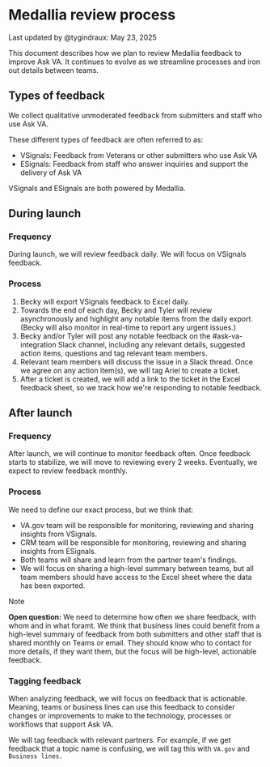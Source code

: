# Medallia review process

Last updated by @tygindraux: May 23, 2025

This document describes how we plan to review Medallia feedback to improve Ask VA. It continues to evolve as we streamline processes and iron out details between teams.

## Types of feedback

We collect qualitative unmoderated feedback from submitters and staff who use Ask VA.

These different types of feedback are often referred to as:

- VSignals: Feedback from Veterans or other submitters who use Ask VA
- ESignals: Feedback from staff who answer inquiries and support the delivery of Ask VA

VSignals and ESignals are both powered by Medallia.

## During launch

### Frequency

During launch, we will review feedback daily. We will focus on VSignals feedback.

### Process

1. Becky will export VSignals feedback to Excel daily.
2. Towards the  end of each day, Becky and Tyler will review asynchronously and highlight any notable items from the daily export. (Becky will also monitor in real-time to report any urgent issues.)
3. Becky and/or Tyler will post any notable feedback on the #ask-va-integration Slack channel, including any relevant details, suggested action items, questions and tag relevant team members.
4. Relevant team members will discuss the issue in a Slack thread. Once we agree on any action item(s), we will tag Ariel to create a ticket.
5. After a ticket is created, we will add a link to the ticket in the Excel feedback sheet, so we track how we're responding to notable feedback.

## After launch

### Frequency

After launch, we will continue to monitor feedback often. Once feedback starts to stabilize, we will move to reviewing every 2 weeks. Eventually, we expect to review feedback monthly.

### Process

We need to define our exact process, but we think that:

- VA.gov team will be responsible for monitoring, reviewing and sharing insights from VSignals.
- CRM team will be responsible for monitoring, reviewing and sharing insights from ESignals.
- Both teams will share and learn from the partner team's findings.
- We will focus on sharing a high-level summary between teams, but all team members should have access to the Excel sheet where the data has been exported.

> [!NOTE]
> **Open question:** We need to determine how often we share feedback, with whom and in what foramt. We think that business lines could benefit from a high-level summary of feedback from both submitters and other staff that is shared monthly on Teams or email. They should know who to contact for more details, if they want them, but the focus will be high-level, actionable feedback.

### Tagging feedback

When analyzing feedback, we will focus on feedback that is actionable. Meaning, teams or business lines can use this feedback to consider changes or improvements to make to the technology, processes or workflows that support Ask VA.

We will tag feedback with relevant partners. For example, if we get feedback that a topic name is confusing, we will tag this with `VA.gov` and `Business lines.`
